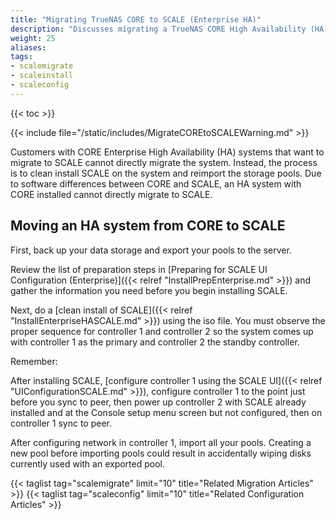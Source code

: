 ```yaml
---
title: "Migrating TrueNAS CORE to SCALE (Enterprise HA)"
description: "Discusses migrating a TrueNAS CORE High Availability (HA) system to SCALE."
weight: 25
aliases:
tags:
- scalemigrate
- scaleinstall
- scaleconfig
---
```


{{< toc >}}

{{< include file="/static/includes/MigrateCOREtoSCALEWarning.md" >}}

Customers with CORE Enterprise High Availability (HA) systems that want to migrate to SCALE cannot directly migrate the system.
Instead, the process is to clean install SCALE on the system and reimport the storage pools.
Due to software differences between CORE and SCALE, an HA system with CORE installed cannot directly migrate to SCALE.

## Moving an HA system from CORE to SCALE

First, back up your data storage and export your pools to the server.

Review the list of preparation steps in [Preparing for SCALE UI Configuration (Enterprise)]({{< relref "InstallPrepEnterprise.md" >}}) and gather the information you need before you begin installing SCALE.

Next, do a [clean install of SCALE]({{< relref "InstallEnterpriseHASCALE.md" >}}) using the <file>iso</file> file. You must observe the proper sequence for controller 1 and controller 2 so the system comes up with controller 1 as the primary and controller 2 the standby controller.

Remember:

After installing SCALE, [configure controller 1 using the SCALE UI]({{< relref "UIConfigurationSCALE.md" >}}), configure controller 1 to the point just before you sync to peer, then power up controller 2 with SCALE already installed and at the Console setup menu screen but not configured, then on controller 1 sync to peer.

After configuring network in controller 1, import all your pools.
Creating a new pool before importing pools could result in accidentally wiping disks currently used with an exported pool.

{{< taglist tag="scalemigrate" limit="10" title="Related Migration Articles" >}}
{{< taglist tag="scaleconfig" limit="10" title="Related Configuration Articles" >}}
